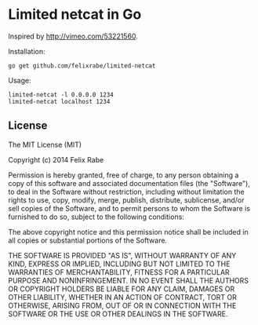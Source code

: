 Limited netcat in Go
====================

Inspired by http://vimeo.com/53221560.

Installation:

    go get github.com/felixrabe/limited-netcat

Usage:

    limited-netcat -l 0.0.0.0 1234
    limited-netcat localhost 1234


License
-------

The MIT License (MIT)

Copyright (c) 2014 Felix Rabe

Permission is hereby granted, free of charge, to any person obtaining a copy
of this software and associated documentation files (the "Software"), to deal
in the Software without restriction, including without limitation the rights
to use, copy, modify, merge, publish, distribute, sublicense, and/or sell
copies of the Software, and to permit persons to whom the Software is
furnished to do so, subject to the following conditions:

The above copyright notice and this permission notice shall be included in
all copies or substantial portions of the Software.

THE SOFTWARE IS PROVIDED "AS IS", WITHOUT WARRANTY OF ANY KIND, EXPRESS OR
IMPLIED, INCLUDING BUT NOT LIMITED TO THE WARRANTIES OF MERCHANTABILITY,
FITNESS FOR A PARTICULAR PURPOSE AND NONINFRINGEMENT. IN NO EVENT SHALL THE
AUTHORS OR COPYRIGHT HOLDERS BE LIABLE FOR ANY CLAIM, DAMAGES OR OTHER
LIABILITY, WHETHER IN AN ACTION OF CONTRACT, TORT OR OTHERWISE, ARISING FROM,
OUT OF OR IN CONNECTION WITH THE SOFTWARE OR THE USE OR OTHER DEALINGS IN
THE SOFTWARE.
